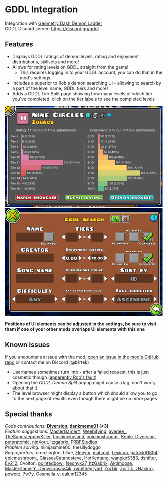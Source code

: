 # <cr> GDDL Integration </c>
Integration with [Geometry Dash Demon Ladder](https://gdladder.com/)  
GDDL Discord server: https://discord.gg/gddl

## Features
- Displays <cr>GDDL ratings</c> of demon levels, rating and enjoyment distributions, skillsets and more!
- Allows for rating levels on GDDL straight from the game!
  - This requires logging in to your GDDL account, you can do that in the mod's settings
- Includes a <cy>superior to Rob's</c> demon searching UI - allowing to search by a part of the level name, GDDL tiers <co>and more!</c>
- Adds a <cr>GDDL Tier Split</c> page showing how many levels of which tier you've completed, click on the tier labels to see the completed levels

![Example of the new GDDL popup menu with spreads etc](resources/gddlpopup.png)
![Example of the full search menu](resources/search.png)

**<cy>Positions of UI elements can be adjusted in the settings, be sure to visit them if one of your other mods overlaps UI elements with this one</c>**

## Known issues
If you encounter an <cy>issue</c> with the mod, [open an issue in the mod's GitHub repo](https://github.com/B1rtek/Geode-GDDLIntegration/issues/new/choose) or contact me on Discord (<cb>@b1rtek</c>)
- <cy>Usernames</c> sometimes turn into <cy>`-`</c> after a <cr>failed</c> request, this is just cosmetic though ([apparently Rob's fault](https://github.com/geode-sdk/indexer/issues/557#issuecomment-1913375319))
- Opening the *GDDL Demon Split* popup <co>might</c> cause a lag, don't worry about that :)
- The level browser <co>might</c> display a button which should allow you to go to the next page of results even though there might be no more pages

## Special thanks

<cb>*Code contributions:*</c> <cy>**[Diversion](https://github.com/B1rtek/Geode-GDDLIntegration/pull/3), [dankmeme01](https://github.com/dankmeme01) (<3)**</c>  
<cg>*Feature suggestions:*</c> <cy>[MasterGamerY](https://github.com/B1rtek/Geode-GDDLIntegration/issues/1), [Weebifying](https://github.com/B1rtek/Geode-GDDLIntegration/pull/2), [averiee_](https://github.com/B1rtek/Geode-GDDLIntegration/milestone/4), [TheSuperJepphyKiller](https://github.com/B1rtek/Geode-GDDLIntegration/issues/6), [hoshinekosanti](https://github.com/B1rtek/Geode-GDDLIntegration/issues/11),  [epicmushroom.](https://github.com/B1rtek/Geode-GDDLIntegration/issues/15), [Koble](https://github.com/B1rtek/Geode-GDDLIntegration/issues/21), [Diversion](https://github.com/B1rtek/Geode-GDDLIntegration/issues/25), [peteratomic](https://github.com/B1rtek/Geode-GDDLIntegration/issues/34), [ninXout](https://github.com/B1rtek/Geode-GDDLIntegration/pull/61), [itzgabrix](https://github.com/B1rtek/Geode-GDDLIntegration/issues/45), [FRBFStudios](https://github.com/B1rtek/Geode-GDDLIntegration/issues/74)</c>  
<cy>*Problem solving:*</c> <cy>hiimjasmine00, thesillydoggo</c>  
<cr>*Bug reporters:*</c> <cy>croozington, bllue, [Fleeym](https://github.com/geode-sdk/indexer/issues/557#issuecomment-1913780380), [matcool](https://github.com/geode-sdk/indexer/issues/557#issuecomment-1913780699), [Lexicon](https://github.com/B1rtek/Geode-GDDLIntegration/issues/7), [patrick61804](https://github.com/B1rtek/Geode-GDDLIntegration/issues/16), [epicmushroom.](https://github.com/B1rtek/Geode-GDDLIntegration/issues/20), [GlassesCatandsteve](https://github.com/B1rtek/Geode-GDDLIntegration/issues/27), [HotKentang, wangko5383, dshifter, Ev212](https://github.com/B1rtek/Geode-GDDLIntegration/issues/29), Cvolton, [pointedbowl](https://github.com/B1rtek/Geode-GDDLIntegration/issues/33), [Neonyx27, ItzGabrix](https://github.com/B1rtek/Geode-GDDLIntegration/issues/40), [Aktimoose](https://github.com/B1rtek/Geode-GDDLIntegration/issues/46), [MasterGamerY, Denyscrasav4ik, rynethegrynd](https://github.com/B1rtek/Geode-GDDLIntegration/issues/49), [ZorTik](https://github.com/B1rtek/Geode-GDDLIntegration/issues/50), [ZorTik, zHackro, powerz](https://github.com/B1rtek/Geode-GDDLIntegration/issues/58), 7w7y, [Cosmella-v](https://github.com/B1rtek/Geode-GDDLIntegration/issues/75), [calum12345](https://github.com/B1rtek/Geode-GDDLIntegration/issues/80)</c>
